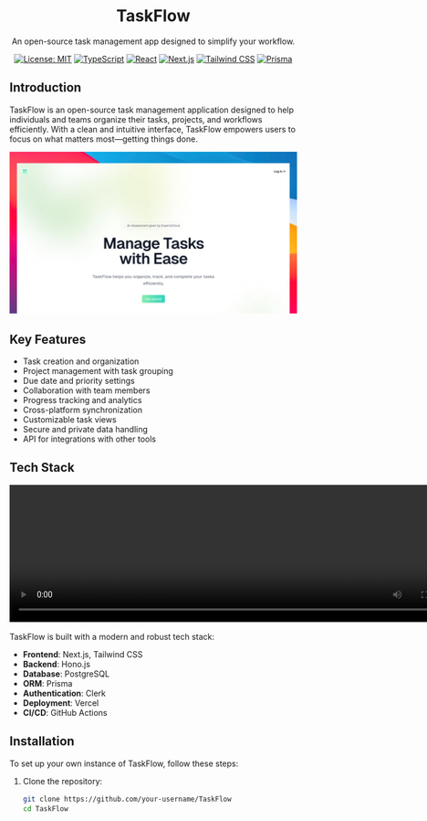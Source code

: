 <div align="center">
  <h1>TaskFlow</h1>
  <p>An open-source task management app designed to simplify your workflow.</p>

  [![License: MIT](https://img.shields.io/badge/License-MIT-blue.svg)](https://opensource.org/licenses/MIT)
  [![TypeScript](https://img.shields.io/badge/TypeScript-4.9.5-blue)](https://www.typescriptlang.org/)
  [![React](https://img.shields.io/badge/React-18.2.0-blue)](https://reactjs.org/)
  [![Next.js](https://img.shields.io/badge/Next.js-13.4.7-blue)](https://nextjs.org/)
  [![Tailwind CSS](https://img.shields.io/badge/Tailwind%20CSS-3.3.2-blue)](https://tailwindcss.com/)
  [![Prisma](https://img.shields.io/badge/Prisma-4.15.0-blue)](https://www.prisma.io/)
</div>

## Introduction

TaskFlow is an open-source task management application designed to help individuals and teams organize their tasks, projects, and workflows efficiently. With a clean and intuitive interface, TaskFlow empowers users to focus on what matters most—getting things done.

  <img src="./showcase.jpg" alt="TaskFlow Showcase" width="800">

## Key Features

- Task creation and organization
- Project management with task grouping
- Due date and priority settings
- Collaboration with team members
- Progress tracking and analytics
- Cross-platform synchronization
- Customizable task views
- Secure and private data handling
- API for integrations with other tools

## Tech Stack

<div align="center">
    <video width="800" height="240" controls>
      <source src="./video-showcase.webm" type="video/webm">
    </video>
</div>

TaskFlow is built with a modern and robust tech stack:

- **Frontend**: Next.js, Tailwind CSS
- **Backend**: Hono.js
- **Database**: PostgreSQL
- **ORM**: Prisma
- **Authentication**: Clerk
- **Deployment**: Vercel
- **CI/CD**: GitHub Actions

## Installation

To set up your own instance of TaskFlow, follow these steps:

1. Clone the repository:
   ```bash
   git clone https://github.com/your-username/TaskFlow
   cd TaskFlow
